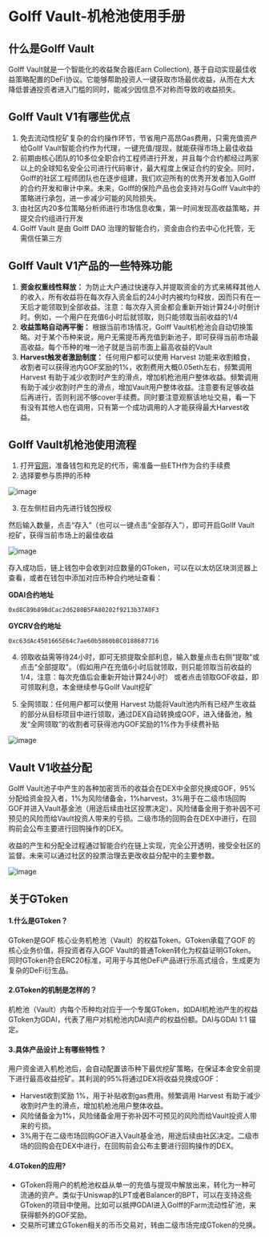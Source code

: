 # Golff Vault-机枪池使用手册

## 什么是Golff Vault
Golff Vault就是一个智能化的收益聚合器(Earn Collection), 基于自动实现最佳收益策略配置的DeFi协议。它能够帮助投资人一键获取市场最优收益，从而在大大降低普通投资者进入门槛的同时，能减少因信息不对称而导致的收益损失。

## Golff Vault V1有哪些优点
1. 免去流动性挖矿复杂的合约操作环节，节省用户高昂Gas费用，只需充值资产给Gollf Vault智能合约作为代理，一键充值/提现，就能获得市场上最佳收益
2. 前期由核心团队的10多位全职合约工程师进行开发，并且每个合约都经过两家以上的全球知名安全公司进行代码审计，最大程度上保证合约的安全。同时，Golff的社区工程师团队也在逐步组建，我们欢迎所有的优秀开发者加入Golff的合约开发和审计中来。未来，Golff的保险产品也会支持对与Golff Vault中的策略进行承包，进一步减少可能的风险损失。
3. 由社区内20多位策略分析师进行市场信息收集，第一时间发现高收益策略，并提交合约组进行开发
4. Golff Vault 是由 Golff DAO 治理的智能合约，资金由合约去中心化托管，无需信任第三方

## Golff Vault V1产品的一些特殊功能
1. **资金权重线性释放：** 为防止大户通过快速存入并提取资金的方式来稀释其他人的收入，所有收益将在每次存入资金后的24小时内被均匀释放，因而只有在一天后才能领取到全部收益。注意：每次存入资金都会重新开始计算24小时倒计时。例如，一个用户在充值6小时后就领取，则只能领取当前收益的1/4
2. **收益策略自动再平衡：** 根据当前市场情况，Golff Vault机枪池会自动切换策略。对于某个币种来说，用户无需提币再充值到新池子，即可获得当前市场最高收益。每个币种的唯一池子就是当前市面上最高收益的Vault 
3. **Harvest触发者激励制度：** 任何用户都可以使用 Harvest 功能来收割粮食，收割者可以获得池内GOF奖励的1%，收割费用大概0.05eth左右，频繁调用 Harvest 有助于减少收割时产生的滑点，增加机枪池用户整体收益。频繁调用有助于减少收割时产生的滑点，增加Vault用户整体收益。注意要有足够收益后再进行，否则利润不够cover手续费。同时要注意观察该地址交易，看一下有没有其他人也在调用，只有第一个成功调用的人才能获得最大Harvest收益。

## Golff Vault机枪池使用流程
1. 打开[官网](https://app.golff.finance/vault)，准备钱包和充足的代币，需准备一些ETH作为合约手续费
2. 选择要参与质押的币种

![image](images/VaultV1/2.png)

3. 在左侧栏目内先进行钱包授权

然后输入数量，点击“存入”（也可以一键点击“全部存入”），即可开启Gollf Vault挖矿，获得当前市场上的最佳收益

![image](images/VaultV1/3.png)

存入成功后，链上钱包中会收到对应数量的GToken，可以在以太坊区块浏览器上查看，或者在钱包中添加对应币种合约地址查看：

**GDAI合约地址**
```
0xd8C89b89BdCac2d6280B5FA80202f9213b37A0F3
```
**GYCRV合约地址**
```
0xc63dAc4501665E64c7ae60b5860bBC0188687716
```

4. 领取收益需等待24小时，即可无损提取全部利息，输入数量点击右侧“提取”或点击“全部提取”。（假如用户在充值6小时后就领取，则只能领取当前收益的1/4，注意：每次充值后会重新开始计算24小时）
或者点击领取GOF收益，即可领取利息，本金继续参与Gollf Vault挖矿

5. 全网领取：任何用户都可以使用 Harvest 功能将Vault池内所有已经产生收益的部分从目标项目中进行领取，通过DEX自动转换成GOF，进入储备池，触发“全网领取”的收割者可获得池内GOF奖励的1%作为手续费补贴

![image](images/VaultV1/4.png)


## Vault V1收益分配
Golff Vault池子中产生的各种加密货币的收益会在DEX中全部兑换成GOF，95%分配给资金投入者，1%为风险储备金，1%harvest，3%用于在二级市场回购GOF并进入Vault基金池（用途后续由社区投票决定）。风险储备金用于弥补因不可预见的风险而给Vault投资人带来的亏损。二级市场的回购会在DEX中进行，在回购前会公布主要进行回购操作的DEX。

收益的产生和分配全过程通过智能合约在链上实现，完全公开透明，接受全社区的监督。未来可以通过社区的投票治理去更改收益分配中的主要参数。

![image](images/VaultV1/5.png)

## 关于GToken

#### 1.什么是GToken？

GToken是GOF 核心业务机枪池（Vault）的权益Token。GToken承载了GOF 的核心业务价值，将投资者存入GOF Vault的普通Token转化为权益证明GToken。同时GToken符合ERC20标准，可用于与其他DeFi产品进行乐高式组合，生成更为复杂的DeFi衍生品。

#### 2.GToken的机制是怎样的？

机枪池（Vault）内每个币种均对应于一个专属GToken，如DAI机枪池产生的权益GToken为GDAI，代表了用户对机枪池内DAI资产的权益份额。DAI与GDAI 1:1 锚定。

#### 3.具体产品设计上有哪些特性？

用户资金进入机枪池后，会自动配置该币种下最优挖矿策略，在保证本金安全前提下进行最高收益挖矿。其利润的95%将通过DEX将收益兑换成GOF：
- Harvest收割奖励 1%，用于补贴收割gas费用。频繁调用 Harvest 有助于减少收割时产生的滑点，增加机枪池用户整体收益。
- 风险储备金为1%，风险储备金用于弥补因不可预见的风险而给Vault投资人带来的亏损。
- 3%用于在二级市场回购GOF进入Vault基金池，用途后续由社区决定。二级市场的回购会在DEX中进行，在回购前会公布主要进行回购操作的DEX。

#### 4.GToken的应用?

- GToken将用户的机枪池权益从单一的充值与提现中解放出来，转化为一种可流通的资产。类似于Uniswap的LPT或者Balancer的BPT，可以在支持这些GToken的项目中使用。比如可以抵押GDAI进入Golff的Farm流动性矿池，来获得额外的GOF奖励。
- 交易所可建立GToken相关的币币交易对，转由二级市场完成GToken的兑换。